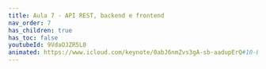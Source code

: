 ```yaml
---
title: Aula 7 - API REST, backend e frontend
nav_order: 7 
has_children: true
has_toc: false
youtubeId: 9VdaOJZR5L0
animated: https://www.icloud.com/keynote/0abJ6nmZvs3gA-sb-aadupErQ#10-Back-end-Front-end-API-REST
---
```

